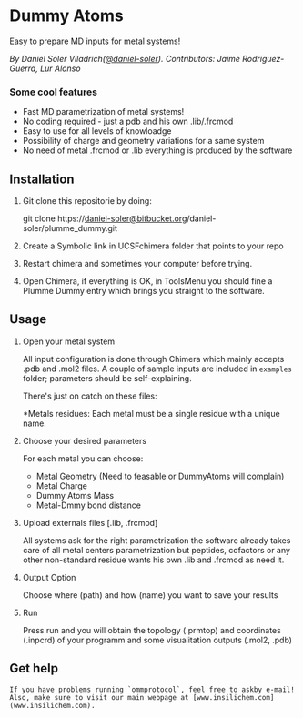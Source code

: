Dummy Atoms
===========

Easy to prepare MD inputs for metal systems!

*By  Daniel Soler Viladrich([@daniel-soler](https://bitbucket.org/daniel-soler)). Contributors: Jaime Rodríguez-Guerra, Lur Alonso*

### Some cool features

- Fast MD parametrization of metal systems!
- No coding required - just a pdb and his own .lib/.frcmod
- Easy to use for all levels of knowloadge
- Possibility of charge and geometry variations for a same system
- No need of metal .frcmod or .lib everything is produced by the software

Installation
------------

1. Git clone this repositorie by doing:

	git clone https://daniel-soler@bitbucket.org/daniel-soler/plumme_dummy.git


2. Create a Symbolic link in UCSFchimera folder that points to your repo

3. Restart chimera and sometimes your computer before trying.

4. Open Chimera, if everything is OK, in ToolsMenu you should fine
   a Plumme Dummy entry which brings you straight to the software.


Usage
-----

1. Open your metal system

	All input configuration is done through Chimera which mainly accepts .pdb and .mol2 files. A couple of sample inputs are included in `examples` folder; parameters should be self-explaining.

	There's just on catch on these files: 

	*Metals residues: Each metal must be a single residue with a unique name.

2. Choose your desired parameters

	For each metal you can choose:

	- Metal Geometry (Need to feasable or DummyAtoms will complain)
	- Metal Charge
	- Dummy Atoms Mass
	- Metal-Dmmy bond distance

3. Upload externals files [.lib, .frcmod]

	All systems ask for the right parametrization the software already takes care
	of all metal centers parametrization but peptides, cofactors or any other
	non-standard residue wants his own .lib and .frcmod as need it.

4. Output Option

	Choose where (path) and how (name) you want to save your results

5. Run

	Press run and you will obtain the topology (.prmtop) and coordinates (.inpcrd)
	of your programm and some visualitation outputs (.mol2, .pdb)

## Get help

	If you have problems running `ommprotocol`, feel free to askby e-mail! Also, make sure to visit our main webpage at [www.insilichem.com](www.insilichem.com).







